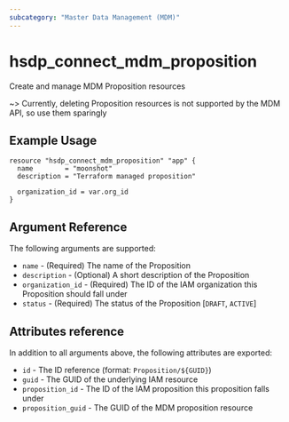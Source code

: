 ```yaml
---
subcategory: "Master Data Management (MDM)"
---
```


# hsdp_connect_mdm_proposition

Create and manage MDM Proposition resources

~> Currently, deleting Proposition resources is not supported by the MDM API, so use them sparingly

## Example Usage

```hcl
resource "hsdp_connect_mdm_proposition" "app" {
  name        = "moonshot"
  description = "Terraform managed proposition"
  
  organization_id = var.org_id
}
```

## Argument Reference

The following arguments are supported:

* `name` - (Required) The name of the Proposition
* `description` - (Optional) A short description of the Proposition
* `organization_id` - (Required) The ID of the IAM organization this Proposition should fall under
* `status` - (Required) The status of the Proposition [`DRAFT`, `ACTIVE`]

## Attributes reference

In addition to all arguments above, the following attributes are exported:

* `id` - The ID reference (format: `Proposition/${GUID}`)
* `guid` - The GUID of the underlying IAM resource
* `proposition_id` - The ID of the IAM proposition this proposition falls under
* `proposition_guid` - The GUID of the MDM proposition resource
